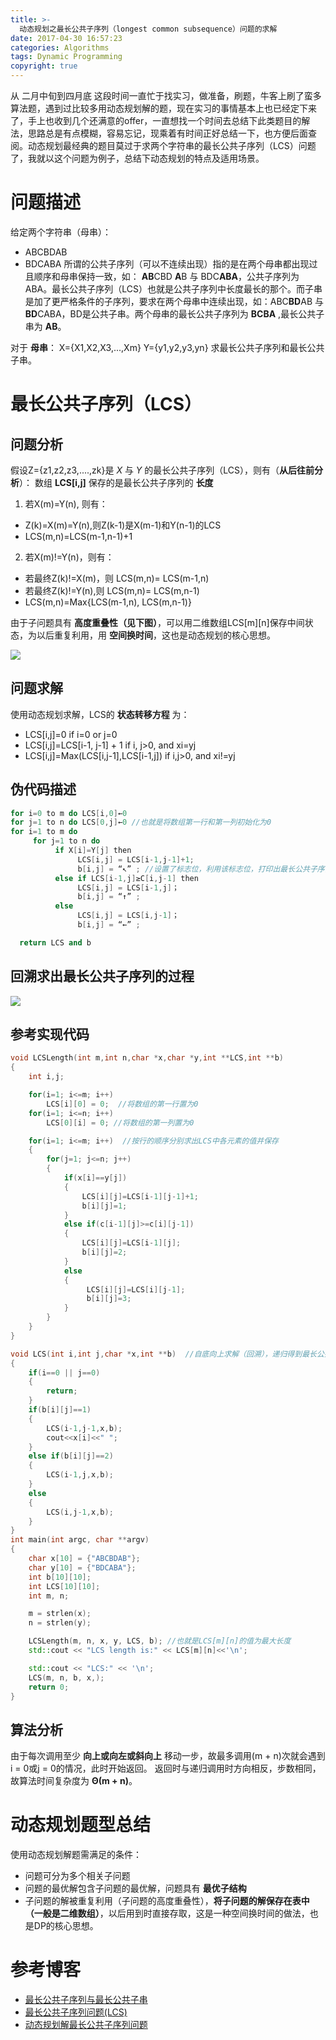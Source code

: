 ```yaml
---
title: >-
  动态规划之最长公共子序列（longest common subsequence）问题的求解
date: 2017-04-30 16:57:23
categories: Algorithms
tags: Dynamic Programming
copyright: true
---
```


从 二月中旬到四月底 这段时间一直忙于找实习，做准备，刷题，牛客上刷了蛮多算法题，遇到过比较多用动态规划解的题，现在实习的事情基本上也已经定下来了，手上也收到几个还满意的offer，一直想找一个时间去总结下此类题目的解法，思路总是有点模糊，容易忘记，现乘着有时间正好总结一下，也方便后面查阅。动态规划最经典的题目莫过于求两个字符串的最长公共子序列（LCS）问题了，我就以这个问题为例子，总结下动态规划的特点及适用场景。

<!-- more -->

# 问题描述
给定两个字符串（母串）：
- ABCBDAB
- BDCABA
所谓的公共子序列（可以不连续出现）指的是在两个母串都出现过且顺序和母串保持一致，如： **AB**CBD **A**B 与 BDC**ABA**，公共子序列为ABA。最长公共子序列（LCS）也就是公共子序列中长度最长的那个。而子串是加了更严格条件的子序列，要求在两个母串中连续出现，如：ABC**BD**AB 与 **BD**CABA，BD是公共子串。两个母串的最长公共子序列为 **BCBA** ,最长公共子串为 **AB**。

对于 **母串**：
X={X1,X2,X3,...,Xm}
Y={y1,y2,y3,yn}
求最长公共子序列和最长公共子串。

# 最长公共子序列（LCS）
## 问题分析
假设Z={z1,z2,z3,....,zk}是 *X* 与 *Y* 的最长公共子序列（LCS），则有（**从后往前分析**）：
数组 **LCS[i,j]** 保存的是最长公共子序列的 **长度**

1. 若X(m)=Y(n), 则有：
- Z(k)=X(m)=Y(n),则Z(k-1)是X(m-1)和Y(n-1)的LCS
- LCS(m,n)=LCS(m-1,n-1)+1

2. 若X(m)!=Y(n)，则有：
- 若最终Z(k)!=X(m)，则 LCS(m,n)= LCS(m-1,n)
- 若最终Z(k)!=Y(n),则 LCS(m,n)= LCS(m,n-1)
- LCS(m,n)=Max{LCS(m-1,n), LCS(m,n-1)}

由于子问题具有 **高度重叠性（见下图）**，可以用二维数组LCS[m][n]保存中间状态，为以后重复利用，用 **空间换时间**，这也是动态规划的核心思想。

![](https://raw.githubusercontent.com/bodycoder101/MarkdownPhotos/master/%E5%AD%90%E9%97%AE%E9%A2%98%E5%85%B7%E6%9C%89%E7%9A%84%E9%87%8D%E5%8F%A0%E6%80%A7.png)

## 问题求解
使用动态规划求解，LCS的 **状态转移方程** 为：
- LCS[i,j]=0                           if i=0 or j=0
- LCS[i,j]=LCS[i-1, j-1] + 1           if i, j>0, and xi=yj
- LCS[i,j]=Max(LCS[i,j-1],LCS[i-1,j])  if i,j>0, and xi!=yj

## 伪代码描述
```c++
for i=0 to m do LCS[i,0]←0
for j=1 to n do LCS[0,j]←0 //也就是将数组第一行和第一列初始化为0
for i=1 to m do
     for j=1 to n do
          if X[i]=Y[j] then
               LCS[i,j] = LCS[i-1,j-1]+1;
               b[i,j] = “↖” ; //设置了标志位，利用该标志位，打印出最长公共子序列
          else if LCS[i-1,j]≥C[i,j-1] then
               LCS[i,j] = LCS[i-1,j]；
               b[i,j] = “↑” ;
          else
               LCS[i,j] = LCS[i,j-1]；
               b[i,j] = “←” ;

  return LCS and b             
```

## 回溯求出最长公共子序列的过程
![](https://raw.githubusercontent.com/bodycoder101/MarkdownPhotos/master/%E5%85%AC%E5%85%B1%E5%AD%90%E5%BA%8F%E5%88%97%E5%9B%9E%E6%BA%AF%E8%BF%87%E7%A8%8B.png)

## 参考实现代码

```c++
void LCSLength(int m,int n,char *x,char *y,int **LCS,int **b)  
{  
    int i,j;  

    for(i=1; i<=m; i++)  
        LCS[i][0] = 0;  //将数组的第一行置为0
    for(i=1; i<=n; i++)  
        LCS[0][i] = 0; //将数组的第一列置为0

    for(i=1; i<=m; i++)  //按行的顺序分别求出LCS中各元素的值并保存
    {  
        for(j=1; j<=n; j++)  
        {  
            if(x[i]==y[j])  
            {  
                LCS[i][j]=LCS[i-1][j-1]+1;  
                b[i][j]=1;  
            }  
            else if(c[i-1][j]>=c[i][j-1])  
            {  
                LCS[i][j]=LCS[i-1][j];  
                b[i][j]=2;  
            }  
            else  
            {  
                 LCS[i][j]=LCS[i][j-1];  
                 b[i][j]=3;  
            }  
        }  
    }  
}  

void LCS(int i,int j,char *x,int **b)  //自底向上求解（回溯），递归得到最长公共子序列
{  
    if(i==0 || j==0)  
    {  
        return;  
    }  
    if(b[i][j]==1)  
    {  
        LCS(i-1,j-1,x,b);  
        cout<<x[i]<<" ";  
    }  
    else if(b[i][j]==2)  
    {  
        LCS(i-1,j,x,b);  
    }  
    else  
    {  
        LCS(i,j-1,x,b);  
    }  
}  
int main(int argc, char **argv)
{
    char x[10] = {"ABCBDAB"};
    char y[10] = {"BDCABA"};
    int b[10][10];
    int LCS[10][10];
    int m, n;

    m = strlen(x);
    n = strlen(y);

    LCSLength(m, n, x, y, LCS, b); //也就是LCS[m][n]的值为最大长度
    std::cout << "LCS length is:" << LCS[m][n]<<'\n';

    std::cout << "LCS:" << '\n';
    LCS(m, n, b, x,);
    return 0;
}
```

## 算法分析
由于每次调用至少 **向上或向左或斜向上** 移动一步，故最多调用(m + n)次就会遇到i = 0或j = 0的情况，此时开始返回。
返回时与递归调用时方向相反，步数相同，故算法时间复杂度为 **Θ(m + n)**。

# 动态规划题型总结
使用动态规划解题需满足的条件：
- 问题可分为多个相关子问题
- 问题的最优解包含子问题的最优解，问题具有 **最优子结构**
- 子问题的解被重复利用（子问题的高度重叠性），**将子问题的解保存在表中（一般是二维数组）**，以后用到时直接存取，这是一种空间换时间的做法，也是DP的核心思想。

# 参考博客
- [最长公共子序列与最长公共子串](http://www.cnblogs.com/en-heng/p/3963803.html)
- [最长公共子序列问题(LCS)](http://blog.csdn.net/liufeng_king/article/details/8500084)
- [动态规划解最长公共子序列问题](http://blog.csdn.net/yysdsyl/article/details/4226630/)
